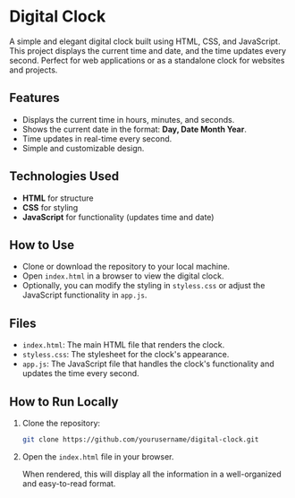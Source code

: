 # Digital Clock

A simple and elegant digital clock built using HTML, CSS, and JavaScript. This project displays the current time and date, and the time updates every second. Perfect for web applications or as a standalone clock for websites and projects.

## Features

- Displays the current time in hours, minutes, and seconds.
- Shows the current date in the format: **Day, Date Month Year**.
- Time updates in real-time every second.
- Simple and customizable design.

## Technologies Used

- **HTML** for structure
- **CSS** for styling
- **JavaScript** for functionality (updates time and date)

## How to Use

- Clone or download the repository to your local machine.
- Open `index.html` in a browser to view the digital clock.
- Optionally, you can modify the styling in `styless.css` or adjust the JavaScript functionality in `app.js`.

## Files

- `index.html`: The main HTML file that renders the clock.
- `styless.css`: The stylesheet for the clock's appearance.
- `app.js`: The JavaScript file that handles the clock's functionality and updates the time every second.

## How to Run Locally

1. Clone the repository:
   ```bash
   git clone https://github.com/yourusername/digital-clock.git

2. Open the `index.html` file in your browser.

    When rendered, this will display all the information in a well-organized and easy-to-read format.


   
